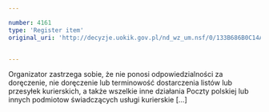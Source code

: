 ```yaml
---

number: 4161
type: 'Register item'
original_uri: 'http://decyzje.uokik.gov.pl/nd_wz_um.nsf/0/133B686B0C14A70CC1257AED002F2B63?OpenDocument'


---
```


Organizator zastrzega sobie, że nie ponosi odpowiedzialności za doręczenie, nie doręczenie lub terminowość dostarczenia listów lub przesyłek kurierskich, a także wszelkie inne działania Poczty polskiej lub innych podmiotow świadczących usługi kurierskie [...]
